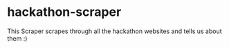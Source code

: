 # hackathon-scraper
This Scraper scrapes through all the hackathon websites and tells us about them :)
